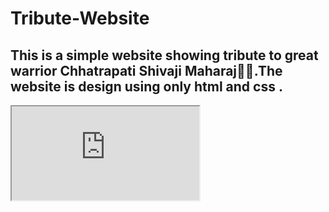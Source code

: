# Tribute-Website
<h2>This is a simple website showing tribute to great warrior Chhatrapati Shivaji Maharaj🚩🚩.The website is design using only html and css .</h2>
<!DOCTYPE html>
<html lang="en">
<head>
    <meta charset="UTF-8">
    <meta http-equiv="X-UA-Compatible" content="IE=edge">
    <meta name="viewport" content="width=device-width, initial-scale=1.0">
    <link rel="stylesheet" href="color.css" type="text/css">
</head>
<body>
  <iframe src="https://github.com/Aniket-Dilip-Panse/Tribute-Website/blob/main/index.html">
  Website preview  
  </iframe>
</body>
